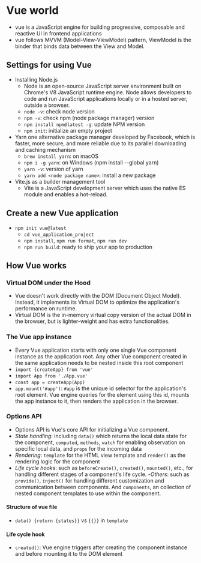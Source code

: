 # Vue world

- vue is a JavaScript engine for building progressive, composable and reactive UI in frontend applications
- vue follows MVVM (Model-View-ViewModel) pattern, ViewModel is the binder that binds data between the View and Model.

## Settings for using Vue

- Installing Node.js
  - Node is an open-source JavaScript server environment built on Chrome's V8 JavaScript runtime engine. Node allows developers to code and run JavaScript applications locally or in a hosted server, outside a browser.
  - `node -v`: check node version
  - `npm -v`: check npm (node package manager) version
  - `npm install npm@latest -g`: update NPM version
  - `npm init`: initialize an empty project
- Yarn one alternative package manager developed by Facebook, which is faster, more secure, and more reliable due to its parallel downloading and caching mechanism
  - `brew install yarn`: on macOS
  - `npm i -g yarn`: on Windows (npm install --global yarn)
  - `yarn -v`: version of yarn
  - `yarn add <node package name>`: install a new package
- Vite.js as a builder management tool
  - Vite is a JavaScript development server which uses the native ES module and enables a hot-reload.

## Create a new Vue application

- `npm init vue@latest`
  - `cd vue_application_project`
  - `npm install`, `npm run format`, `npm run dev`
  - `npm run build`: ready to ship your app to production

## How Vue works

### Virtual DOM under the Hood

- Vue doesn't work directly with the DOM (Document Object Model). Instead, it implements its Virtual DOM to optimize the application's performance on runtime.
- Virtual DOM is the in-memory virtual copy version of the actual DOM in the browser, but is lighter-weight and has extra functionalities.

### The Vue app instance

- Every Vue application starts with only one single Vue component instance as the application root. Any other Vue component created in the same application needs to be nested inside this root component
- `import {createApp} from 'vue'`
- `import App from './App.vue'`
- `const app = createApp(App)`
- `app.mount('#app')`: `#app` is the unique id selector for the application's root element. Vue engine queries for the element using this id, mounts the app instance to it, then renders the application in the browser.

### Options API

- Options API is Vue's core API for initializing a Vue component.
- _State handling_: including `data()` which returns the local data state for the component, `computed`, `methods`, `watch` for enabling observation on specific local data, and `props` for the incoming data
- _Rendering_: `template` for the HTML view template and `render()` as the rendering logic for the component
- _Life cycle hooks_: such as `beforeCreate()`, `created()`, `mounted()`, etc., for handling different stages of a component's life cycle. -_Others_: such as `provide()`, `inject()` for handling different customization and communication between components. And `components`, an collection of nested component templates to use within the component.

#### Structure of vue file

- `data() {return {states}}` vs `{{}}` in `template`

#### Life cycle hook

- `created()`: Vue engine triggers after creating the component instance and before mounting it to the DOM element
